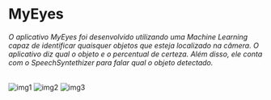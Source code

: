 # MyEyes

###### O aplicativo MyEyes foi desenvolvido utilizando uma Machine Learning capaz de identificar quaisquer objetos que esteja localizado na câmera. O aplicativo diz qual o objeto e o percentual de certeza. Além disso, ele conta com o SpeechSyntethizer para falar qual o objeto detectado.

![img1](https://user-images.githubusercontent.com/6657364/55750934-d292db00-5a1a-11e9-9bcc-f76fe678cfac.png)
![img2](https://user-images.githubusercontent.com/6657364/55750935-d32b7180-5a1a-11e9-8968-3b77e8e4ebee.png)
![img3](https://user-images.githubusercontent.com/6657364/55750936-d32b7180-5a1a-11e9-8035-2d63d8bc2379.png)
